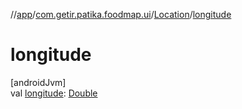 //[app](../../../index.md)/[com.getir.patika.foodmap.ui](../index.md)/[Location](index.md)/[longitude](longitude.md)

# longitude

[androidJvm]\
val [longitude](longitude.md): [Double](https://kotlinlang.org/api/latest/jvm/stdlib/kotlin/-double/index.html)
